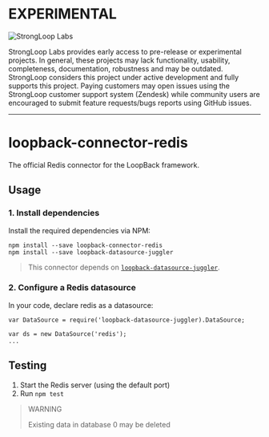 # EXPERIMENTAL

![StrongLoop Labs](http://docs.strongloop.com/download/thumbnails/5310165/StrongLoop%20Labs%20Logo%20Cropped.png "StrongLoop Labs")

StrongLoop Labs provides early access to pre-release or experimental projects.
In general, these projects may lack functionality, usability, completeness,
documentation, robustness and may be outdated. StrongLoop considers this project
under active development and fully supports this project. Paying customers may
open issues using the StrongLoop customer support system (Zendesk) while
community users are encouraged to submit feature requests/bugs reports using
GitHub issues.

---

# loopback-connector-redis

The official Redis connector for the LoopBack framework.

## Usage


### 1. Install dependencies

Install the required dependencies via NPM:

```
npm install --save loopback-connector-redis
npm install --save loopback-datasource-juggler
```

> This connector depends on [`loopback-datasource-juggler`](https://github.com/strongloop/loopback-datasource-juggler).

### 2. Configure a Redis datasource

In your code, declare redis as a datasource:

```
var DataSource = require('loopback-datasource-juggler).DataSource;

var ds = new DataSource('redis');
...
```

## Testing

1. Start the Redis server (using the default port)
2. Run `npm test`

> WARNING
>
> Existing data in database 0 may be deleted
 
